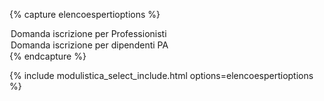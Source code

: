 {% capture elencoespertioptions %}
<option value="/docs/modulistica/domanda_iscrizione_Esperti_Professionisti.docx">Domanda iscrizione per Professionisti</option>
<option value="/docs/modulistica/domanda_iscrizione_Esperti_PA.docx">Domanda iscrizione per dipendenti PA</option>
{% endcapture %}

{% include modulistica_select_include.html options=elencoespertioptions %}

